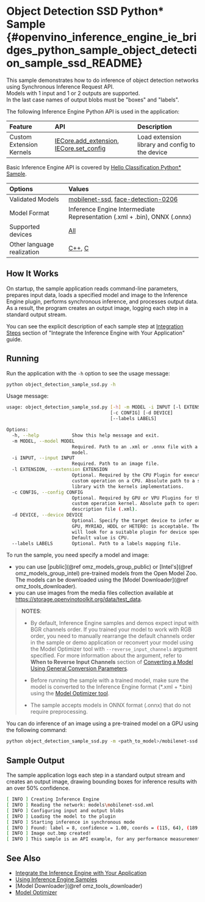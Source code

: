 # Object Detection SSD Python* Sample {#openvino_inference_engine_ie_bridges_python_sample_object_detection_sample_ssd_README}

This sample demonstrates how to do inference of object detection networks using Synchronous Inference Request API.  
Models with 1 input and 1 or 2 outputs are supported.  
In the last case names of output blobs must be "boxes" and "labels".

The following Inference Engine Python API is used in the application:

| Feature                  | API                                                                                                                         | Description                                           |
| :----------------------- | :-------------------------------------------------------------------------------------------------------------------------- | :---------------------------------------------------- |
| Custom Extension Kernels | [IECore.add_extension], [IECore.set_config]                                                                                 | Load extension library and config to the device       |

Basic Inference Engine API is covered by [Hello Classification Python* Sample](../hello_classification/README.md).

| Options                    | Values                                                                                                                                                                                                                                                                                |
| :------------------------- | :------------------------------------------------------------------------------------------------------------------------------------------------------------------------------------------------------------------------------------------------------------------------------------ |
| Validated Models           | [mobilenet-ssd](https://github.com/openvinotoolkit/open_model_zoo/blob/master/models/public/mobilenet-ssd/mobilenet-ssd.md), [face-detection-0206](https://github.com/openvinotoolkit/open_model_zoo/blob/master/models/intel/face-detection-0206/description/face-detection-0206.md) |
| Model Format               | Inference Engine Intermediate Representation (.xml + .bin), ONNX (.onnx)                                                                                                                                                                                                              |
| Supported devices          | [All](../../../../../docs/IE_DG/supported_plugins/Supported_Devices.md)                                                                                                                                                                                                               |
| Other language realization | [C++](../../../../samples/object_detection_sample_ssd/README.md), [C](../../../c/samples/object_detection_sample_ssd/README.md)                                                                                                                                                                           |

## How It Works

On startup, the sample application reads command-line parameters, prepares input data, loads a specified model and image to the Inference Engine plugin, performs synchronous inference, and processes output data.  
As a result, the program creates an output image, logging each step in a standard output stream.

You can see the explicit description of
each sample step at [Integration Steps](../../../../../docs/IE_DG/Integrate_with_customer_application_new_API.md) section of "Integrate the Inference Engine with Your Application" guide.

## Running

Run the application with the <code>-h</code> option to see the usage message:

```sh
python object_detection_sample_ssd.py -h
```

Usage message:

```sh
usage: object_detection_sample_ssd.py [-h] -m MODEL -i INPUT [-l EXTENSION]
                                      [-c CONFIG] [-d DEVICE]
                                      [--labels LABELS]

Options:
  -h, --help            Show this help message and exit.
  -m MODEL, --model MODEL
                        Required. Path to an .xml or .onnx file with a trained
                        model.
  -i INPUT, --input INPUT
                        Required. Path to an image file.
  -l EXTENSION, --extension EXTENSION
                        Optional. Required by the CPU Plugin for executing the
                        custom operation on a CPU. Absolute path to a shared
                        library with the kernels implementations.
  -c CONFIG, --config CONFIG
                        Optional. Required by GPU or VPU Plugins for the
                        custom operation kernel. Absolute path to operation
                        description file (.xml).
  -d DEVICE, --device DEVICE
                        Optional. Specify the target device to infer on; CPU,
                        GPU, MYRIAD, HDDL or HETERO: is acceptable. The sample
                        will look for a suitable plugin for device specified.
                        Default value is CPU.
  --labels LABELS       Optional. Path to a labels mapping file.
```

To run the sample, you need specify a model and image:

- you can use [public](@ref omz_models_group_public) or [Intel's](@ref omz_models_group_intel) pre-trained models from the Open Model Zoo. The models can be downloaded using the [Model Downloader](@ref omz_tools_downloader).
- you can use images from the media files collection available at https://storage.openvinotoolkit.org/data/test_data.

> **NOTES**:
>
> - By default, Inference Engine samples and demos expect input with BGR channels order. If you trained your model to work with RGB order, you need to manually rearrange the default channels order in the sample or demo application or reconvert your model using the Model Optimizer tool with `--reverse_input_channels` argument specified. For more information about the argument, refer to **When to Reverse Input Channels** section of [Converting a Model Using General Conversion Parameters](../../../../../docs/MO_DG/prepare_model/convert_model/Converting_Model_General.md).
>
> - Before running the sample with a trained model, make sure the model is converted to the Inference Engine format (\*.xml + \*.bin) using the [Model Optimizer tool](../../../../../docs/MO_DG/Deep_Learning_Model_Optimizer_DevGuide.md).
>
> - The sample accepts models in ONNX format (.onnx) that do not require preprocessing.

You can do inference of an image using a pre-trained model on a GPU using the following command:

```sh
python object_detection_sample_ssd.py -m <path_to_model>/mobilenet-ssd.xml -i <path_to_image>/cat.bmp -d GPU
```

## Sample Output

The sample application logs each step in a standard output stream and creates an output image, drawing bounding boxes for inference results with an over 50% confidence.

```sh
[ INFO ] Creating Inference Engine
[ INFO ] Reading the network: models\mobilenet-ssd.xml
[ INFO ] Configuring input and output blobs
[ INFO ] Loading the model to the plugin
[ INFO ] Starting inference in synchronous mode
[ INFO ] Found: label = 8, confidence = 1.00, coords = (115, 64), (189, 182)
[ INFO ] Image out.bmp created!
[ INFO ] This sample is an API example, for any performance measurements please use the dedicated benchmark_app tool
```

## See Also

- [Integrate the Inference Engine with Your Application](../../../../../docs/IE_DG/Integrate_with_customer_application_new_API.md)
- [Using Inference Engine Samples](../../../../../docs/IE_DG/Samples_Overview.md)
- [Model Downloader](@ref omz_tools_downloader)
- [Model Optimizer](../../../../../docs/MO_DG/Deep_Learning_Model_Optimizer_DevGuide.md)

[IECore]:https://docs.openvinotoolkit.org/latest/ie_python_api/classie__api_1_1IECore.html
[IECore.add_extension]:https://docs.openvinotoolkit.org/latest/ie_python_api/classie__api_1_1IECore.html#a8a4b671a9928c7c059bd1e76d2333967
[IECore.set_config]:https://docs.openvinotoolkit.org/latest/ie_python_api/classie__api_1_1IECore.html#a2c738cee90fca27146e629825c039a05
[IECore.read_network]:https://docs.openvinotoolkit.org/latest/ie_python_api/classie__api_1_1IECore.html#a0d69c298618fab3a08b855442dca430f
[IENetwork.input_info]:https://docs.openvinotoolkit.org/latest/ie_python_api/classie__api_1_1IENetwork.html#data_fields
[IENetwork.outputs]:https://docs.openvinotoolkit.org/latest/ie_python_api/classie__api_1_1IENetwork.html#data_fields
[InputInfoPtr.precision]:https://docs.openvinotoolkit.org/latest/ie_python_api/classie__api_1_1InputInfoPtr.html#data_fields
[DataPtr.precision]:https://docs.openvinotoolkit.org/latest/ie_python_api/classie__api_1_1DataPtr.html#data_fields
[IECore.load_network]:https://docs.openvinotoolkit.org/latest/ie_python_api/classie__api_1_1IECore.html#ac9a2e043d14ccfa9c6bbf626cfd69fcc
[InputInfoPtr.input_data.shape]:https://docs.openvinotoolkit.org/latest/ie_python_api/classie__api_1_1InputInfoPtr.html#data_fields
[ExecutableNetwork.infer]:https://docs.openvinotoolkit.org/latest/ie_python_api/classie__api_1_1ExecutableNetwork.html#aea96e8e534c8e23d8b257bad11063519